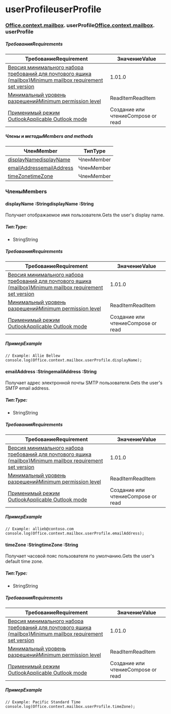 # <a name="userprofile"></a><span data-ttu-id="a68fe-101">userProfile</span><span class="sxs-lookup"><span data-stu-id="a68fe-101">userProfile</span></span>

### <span data-ttu-id="a68fe-p101">[Office](Office.md)[.context](Office.context.md)[.mailbox](Office.context.mailbox.md). userProfile</span><span class="sxs-lookup"><span data-stu-id="a68fe-p101">[Office](Office.md)[.context](Office.context.md)[.mailbox](Office.context.mailbox.md). userProfile</span></span>

##### <a name="requirements"></a><span data-ttu-id="a68fe-104">Требования</span><span class="sxs-lookup"><span data-stu-id="a68fe-104">Requirements</span></span>

|<span data-ttu-id="a68fe-105">Требование</span><span class="sxs-lookup"><span data-stu-id="a68fe-105">Requirement</span></span>| <span data-ttu-id="a68fe-106">Значение</span><span class="sxs-lookup"><span data-stu-id="a68fe-106">Value</span></span>|
|---|---|
|[<span data-ttu-id="a68fe-107">Версия минимального набора требований для почтового ящика (mailbox)</span><span class="sxs-lookup"><span data-stu-id="a68fe-107">Minimum mailbox requirement set version</span></span>](/javascript/office/requirement-sets/outlook-api-requirement-sets)| <span data-ttu-id="a68fe-108">1.0</span><span class="sxs-lookup"><span data-stu-id="a68fe-108">1.0</span></span>|
|[<span data-ttu-id="a68fe-109">Минимальный уровень разрешений</span><span class="sxs-lookup"><span data-stu-id="a68fe-109">Minimum permission level</span></span>](https://docs.microsoft.com/outlook/add-ins/understanding-outlook-add-in-permissions)| <span data-ttu-id="a68fe-110">ReadItem</span><span class="sxs-lookup"><span data-stu-id="a68fe-110">ReadItem</span></span>|
|[<span data-ttu-id="a68fe-111">Применимый режим Outlook</span><span class="sxs-lookup"><span data-stu-id="a68fe-111">Applicable Outlook mode</span></span>](https://docs.microsoft.com/outlook/add-ins/#extension-points)| <span data-ttu-id="a68fe-112">Cоздание или чтение</span><span class="sxs-lookup"><span data-stu-id="a68fe-112">Compose or read</span></span>|

##### <a name="members-and-methods"></a><span data-ttu-id="a68fe-113">Члены и методы</span><span class="sxs-lookup"><span data-stu-id="a68fe-113">Members and methods</span></span>

| <span data-ttu-id="a68fe-114">Член</span><span class="sxs-lookup"><span data-stu-id="a68fe-114">Member</span></span> | <span data-ttu-id="a68fe-115">Тип</span><span class="sxs-lookup"><span data-stu-id="a68fe-115">Type</span></span> |
|--------|------|
| [<span data-ttu-id="a68fe-116">displayName</span><span class="sxs-lookup"><span data-stu-id="a68fe-116">displayName</span></span>](#displayname-string) | <span data-ttu-id="a68fe-117">Член</span><span class="sxs-lookup"><span data-stu-id="a68fe-117">Member</span></span> |
| [<span data-ttu-id="a68fe-118">emailAddress</span><span class="sxs-lookup"><span data-stu-id="a68fe-118">emailAddress</span></span>](#emailaddress-string) | <span data-ttu-id="a68fe-119">Член</span><span class="sxs-lookup"><span data-stu-id="a68fe-119">Member</span></span> |
| [<span data-ttu-id="a68fe-120">timeZone</span><span class="sxs-lookup"><span data-stu-id="a68fe-120">timeZone</span></span>](#timezone-string) | <span data-ttu-id="a68fe-121">Член</span><span class="sxs-lookup"><span data-stu-id="a68fe-121">Member</span></span> |

### <a name="members"></a><span data-ttu-id="a68fe-122">Члены</span><span class="sxs-lookup"><span data-stu-id="a68fe-122">Members</span></span>

####  <a name="displayname-string"></a><span data-ttu-id="a68fe-123">displayName :String</span><span class="sxs-lookup"><span data-stu-id="a68fe-123">displayName :String</span></span>

<span data-ttu-id="a68fe-124">Получает отображаемое имя пользователя.</span><span class="sxs-lookup"><span data-stu-id="a68fe-124">Gets the user's display name.</span></span>

##### <a name="type"></a><span data-ttu-id="a68fe-125">Тип:</span><span class="sxs-lookup"><span data-stu-id="a68fe-125">Type:</span></span>

*   <span data-ttu-id="a68fe-126">String</span><span class="sxs-lookup"><span data-stu-id="a68fe-126">String</span></span>

##### <a name="requirements"></a><span data-ttu-id="a68fe-127">Требования</span><span class="sxs-lookup"><span data-stu-id="a68fe-127">Requirements</span></span>

|<span data-ttu-id="a68fe-128">Требование</span><span class="sxs-lookup"><span data-stu-id="a68fe-128">Requirement</span></span>| <span data-ttu-id="a68fe-129">Значение</span><span class="sxs-lookup"><span data-stu-id="a68fe-129">Value</span></span>|
|---|---|
|[<span data-ttu-id="a68fe-130">Версия минимального набора требований для почтового ящика (mailbox)</span><span class="sxs-lookup"><span data-stu-id="a68fe-130">Minimum mailbox requirement set version</span></span>](/javascript/office/requirement-sets/outlook-api-requirement-sets)| <span data-ttu-id="a68fe-131">1.0</span><span class="sxs-lookup"><span data-stu-id="a68fe-131">1.0</span></span>|
|[<span data-ttu-id="a68fe-132">Минимальный уровень разрешений</span><span class="sxs-lookup"><span data-stu-id="a68fe-132">Minimum permission level</span></span>](https://docs.microsoft.com/outlook/add-ins/understanding-outlook-add-in-permissions)| <span data-ttu-id="a68fe-133">ReadItem</span><span class="sxs-lookup"><span data-stu-id="a68fe-133">ReadItem</span></span>|
|[<span data-ttu-id="a68fe-134">Применимый режим Outlook</span><span class="sxs-lookup"><span data-stu-id="a68fe-134">Applicable Outlook mode</span></span>](https://docs.microsoft.com/outlook/add-ins/#extension-points)| <span data-ttu-id="a68fe-135">Cоздание или чтение</span><span class="sxs-lookup"><span data-stu-id="a68fe-135">Compose or read</span></span>|

##### <a name="example"></a><span data-ttu-id="a68fe-136">Пример</span><span class="sxs-lookup"><span data-stu-id="a68fe-136">Example</span></span>

```
// Example: Allie Bellew
console.log(Office.context.mailbox.userProfile.displayName);
```

####  <a name="emailaddress-string"></a><span data-ttu-id="a68fe-137">emailAddress :String</span><span class="sxs-lookup"><span data-stu-id="a68fe-137">emailAddress :String</span></span>

<span data-ttu-id="a68fe-138">Получает адрес электронной почты SMTP пользователя.</span><span class="sxs-lookup"><span data-stu-id="a68fe-138">Gets the user's SMTP email address.</span></span>

##### <a name="type"></a><span data-ttu-id="a68fe-139">Тип:</span><span class="sxs-lookup"><span data-stu-id="a68fe-139">Type:</span></span>

*   <span data-ttu-id="a68fe-140">String</span><span class="sxs-lookup"><span data-stu-id="a68fe-140">String</span></span>

##### <a name="requirements"></a><span data-ttu-id="a68fe-141">Требования</span><span class="sxs-lookup"><span data-stu-id="a68fe-141">Requirements</span></span>

|<span data-ttu-id="a68fe-142">Требование</span><span class="sxs-lookup"><span data-stu-id="a68fe-142">Requirement</span></span>| <span data-ttu-id="a68fe-143">Значение</span><span class="sxs-lookup"><span data-stu-id="a68fe-143">Value</span></span>|
|---|---|
|[<span data-ttu-id="a68fe-144">Версия минимального набора требований для почтового ящика (mailbox)</span><span class="sxs-lookup"><span data-stu-id="a68fe-144">Minimum mailbox requirement set version</span></span>](/javascript/office/requirement-sets/outlook-api-requirement-sets)| <span data-ttu-id="a68fe-145">1.0</span><span class="sxs-lookup"><span data-stu-id="a68fe-145">1.0</span></span>|
|[<span data-ttu-id="a68fe-146">Минимальный уровень разрешений</span><span class="sxs-lookup"><span data-stu-id="a68fe-146">Minimum permission level</span></span>](https://docs.microsoft.com/outlook/add-ins/understanding-outlook-add-in-permissions)| <span data-ttu-id="a68fe-147">ReadItem</span><span class="sxs-lookup"><span data-stu-id="a68fe-147">ReadItem</span></span>|
|[<span data-ttu-id="a68fe-148">Применимый режим Outlook</span><span class="sxs-lookup"><span data-stu-id="a68fe-148">Applicable Outlook mode</span></span>](https://docs.microsoft.com/outlook/add-ins/#extension-points)| <span data-ttu-id="a68fe-149">Cоздание или чтение</span><span class="sxs-lookup"><span data-stu-id="a68fe-149">Compose or read</span></span>|

##### <a name="example"></a><span data-ttu-id="a68fe-150">Пример</span><span class="sxs-lookup"><span data-stu-id="a68fe-150">Example</span></span>

```
// Example: allieb@contoso.com
console.log(Office.context.mailbox.userProfile.emailAddress);
```

####  <a name="timezone-string"></a><span data-ttu-id="a68fe-151">timeZone :String</span><span class="sxs-lookup"><span data-stu-id="a68fe-151">timeZone :String</span></span>

<span data-ttu-id="a68fe-152">Получает часовой пояс пользователя по умолчанию.</span><span class="sxs-lookup"><span data-stu-id="a68fe-152">Gets the user's default time zone.</span></span>

##### <a name="type"></a><span data-ttu-id="a68fe-153">Тип:</span><span class="sxs-lookup"><span data-stu-id="a68fe-153">Type:</span></span>

*   <span data-ttu-id="a68fe-154">String</span><span class="sxs-lookup"><span data-stu-id="a68fe-154">String</span></span>

##### <a name="requirements"></a><span data-ttu-id="a68fe-155">Требования</span><span class="sxs-lookup"><span data-stu-id="a68fe-155">Requirements</span></span>

|<span data-ttu-id="a68fe-156">Требование</span><span class="sxs-lookup"><span data-stu-id="a68fe-156">Requirement</span></span>| <span data-ttu-id="a68fe-157">Значение</span><span class="sxs-lookup"><span data-stu-id="a68fe-157">Value</span></span>|
|---|---|
|[<span data-ttu-id="a68fe-158">Версия минимального набора требований для почтового ящика (mailbox)</span><span class="sxs-lookup"><span data-stu-id="a68fe-158">Minimum mailbox requirement set version</span></span>](/javascript/office/requirement-sets/outlook-api-requirement-sets)| <span data-ttu-id="a68fe-159">1.0</span><span class="sxs-lookup"><span data-stu-id="a68fe-159">1.0</span></span>|
|[<span data-ttu-id="a68fe-160">Минимальный уровень разрешений</span><span class="sxs-lookup"><span data-stu-id="a68fe-160">Minimum permission level</span></span>](https://docs.microsoft.com/outlook/add-ins/understanding-outlook-add-in-permissions)| <span data-ttu-id="a68fe-161">ReadItem</span><span class="sxs-lookup"><span data-stu-id="a68fe-161">ReadItem</span></span>|
|[<span data-ttu-id="a68fe-162">Применимый режим Outlook</span><span class="sxs-lookup"><span data-stu-id="a68fe-162">Applicable Outlook mode</span></span>](https://docs.microsoft.com/outlook/add-ins/#extension-points)| <span data-ttu-id="a68fe-163">Cоздание или чтение</span><span class="sxs-lookup"><span data-stu-id="a68fe-163">Compose or read</span></span>|

##### <a name="example"></a><span data-ttu-id="a68fe-164">Пример</span><span class="sxs-lookup"><span data-stu-id="a68fe-164">Example</span></span>

```
// Example: Pacific Standard Time
console.log(Office.context.mailbox.userProfile.timeZone);
```